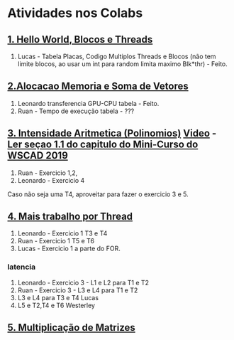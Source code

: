 # Atividades nos Colabs

## [1. Hello World, Blocos e Threads](https://colab.research.google.com/drive/1INsl6NddQSyR-O8I2ivKWB3bmP1T20NN?usp=sharing)

1. Lucas - Tabela Placas, Codigo Multiplos Threads e Blocos (não tem limite blocos, ao usar um int para random limita maximo Blk*thr) - Feito.

## [2.Alocacao Memoria e Soma de Vetores](https://colab.research.google.com/drive/1R_DOeVF2_N_Fjrry-cK7WVifVw3a37xE?usp=sharing#scrollTo=bhp-cmJnyI1c)

1. Leonardo transferencia GPU-CPU tabela - Feito. 
1. Ruan - Tempo de execução tabela - ???

## [3. Intensidade Aritmetica (Polinomios)](https://colab.research.google.com/drive/1w_G16IwUZVhMzvU-uWpjGx965gkzByoO?usp=sharing) [Video](https://youtu.be/0Upfm1wktRE) - [Ler seçao 1.1 do capitulo do Mini-Curso do WSCAD 2019](https://sol.sbc.org.br/livros/index.php/sbc/catalog/view/46/200/414-2)

1. Ruan - Exercicio 1,2,
1. Leonardo - Exercicio 4

Caso não seja uma T4, aproveitar para fazer o exercicio 3 e 5.

## [4. Mais trabalho por Thread](https://colab.research.google.com/drive/1CgR9VjmzA_9RLtTaRk1NhHlkJatqTl_f?usp=sharing)

1. Leonardo - Exercicio 1 T3 e T4
2. Ruan -  Exercicio 1 T5 e T6
3. Lucas - Exercicio 1 a parte do FOR.

### latencia
1. Leonardo - Exercicio 3 - L1 e L2 para T1 e T2 
2. Ruan - Exercicio 3 - L3 e L4 para T1 e T2 
3. L3 e L4 para T3 e T4 Lucas
4. L5 e T2,T4 e T6 Westerley

## [5. Multiplicação de Matrizes](https://colab.research.google.com/drive/11PgsBNA-5Q8A3Kuy6QQINzoiKJKrYX_y?usp=sharing)





